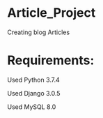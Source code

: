 # Article_Project
Creating blog Articles 

Requirements:
============

Used Python 3.7.4

Used Django 3.0.5

Used MySQL 8.0



